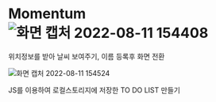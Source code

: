 # Momentum![화면 캡처 2022-08-11 154408](https://user-images.githubusercontent.com/101968934/184078192-9afdbe89-81f6-424c-a0e8-ff498ca28145.png)

위치정보를 받아 날씨 보여주기, 이름 등록후 화면 전환

![화면 캡처 2022-08-11 154524](https://user-images.githubusercontent.com/101968934/184078272-1cb4d969-61d5-411d-8ee7-63e8305fffd0.png)

JS를 이용하여 로컬스토리지에 저장한 TO DO LIST 만들기
